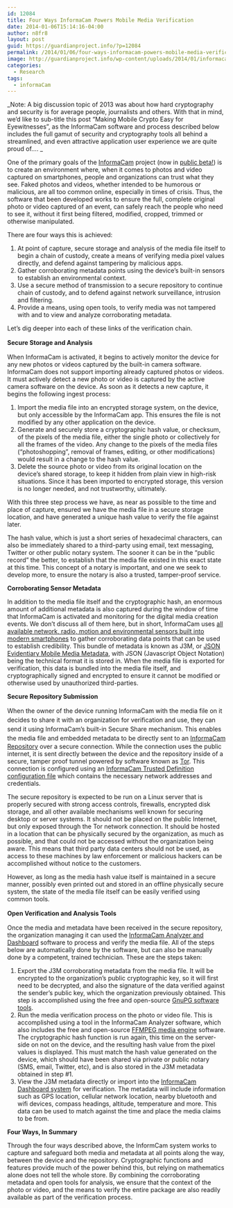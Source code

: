 ```yaml
---
id: 12084
title: Four Ways InformaCam Powers Mobile Media Verification
date: 2014-01-06T15:14:16-04:00
author: n8fr8
layout: post
guid: https://guardianproject.info/?p=12084
permalink: /2014/01/06/four-ways-informacam-powers-mobile-media-verification/
image: http://guardianproject.info/wp-content/uploads/2014/01/informacambanner1.jpg
categories:
  - Research
tags:
  - informaCam
---
```

_Note: A big discussion topic of 2013 was about how hard cryptography and security is for average people, journalists and others. With that in mind, we&#8217;d like to sub-title this post &#8220;Making Mobile Crypto Easy for Eyewitnesses&#8221;, as the InformaCam software and process described below includes the full gamut of security and cryptography tools all behind a streamlined, and even attractive application user experience we are quite proud of&#8230;. _

One of the primary goals of the [InformaCam](https://guardianproject.info/informa) project (now in [public beta!](https://guardianproject.info/informa)) is to create an environment where, when it comes to photos and video captured on smartphones, people and organizations can trust what they see. Faked photos and videos, whether intended to be humorous or malicious, are all too common online, especially in times of crisis. Thus, the software that been developed works to ensure the full, complete original photo or video captured of an event, can safely reach the people who need to see it, without it first being filtered, modified, cropped, trimmed or otherwise manipulated.

There are four ways this is achieved:

  1. At point of capture, secure storage and analysis of the media file itself to begin a chain of custody, create a means of verifying media pixel values directly, and defend against tampering by malicious apps.
  2. Gather corroborating metadata points using the device&#8217;s built-in sensors to establish an environmental context.
  3. Use a secure method of transmission to a secure repository to continue chain of custody, and to defend against network surveillance, intrusion and filtering.
  4. Provide a means, using open tools, to verify media was not tampered with and to view and analyze corroborating metadata.

Let&#8217;s dig deeper into each of these links of the verification chain.

<strong style="line-height: 1.5em;">Secure Storage and Analysis</strong>

When InformaCam is activated, it begins to actively monitor the device for any new photos or videos captured by the built-in camera software. InformaCam does not support importing already captured photos or videos. It must actively detect a new photo or video is captured by the active camera software on the device. As soon as it detects a new capture, it begins the following ingest process:

  1. Import the media file into an encrypted storage system, on the device, but only accessible by the InformaCam app. This ensures the file is not modified by any other application on the device.
  2. Generate and securely store a cryptographic hash value, or checksum, of the pixels of the media file, either the single photo or collectively for all the frames of the video. Any change to the pixels of the media files (&#8220;photoshopping&#8221;, removal of frames, editing, or other modifications) would result in a change to the hash value.
  3. Delete the source photo or video from its original location on the device&#8217;s shared storage, to keep it hidden from plain view in high-risk situations. Since it has been imported to encrypted storage, this version is no longer needed, and not trustworthy, ultimately.

With this three step process we have, as near as possible to the time and place of capture, ensured we have the media file in a secure storage location, and have generated a unique hash value to verify the file against later.

The hash value, which is just a short series of hexadecimal characters, can also be immediately shared to a third-party using email, text messaging, Twitter or other public notary system. The sooner it can be in the &#8220;public record&#8221; the better, to establish that the media file existed in this exact state at this time. This concept of a notary is important, and one we seek to develop more, to ensure the notary is also a trusted, tamper-proof service.

**Corroborating Sensor Metadata**

In addition to the media file itself and the cryptographic hash, an enormous amount of additional metadata is also captured during the window of time that InformaCam is activated and monitoring for the digital media creation events. We don&#8217;t discuss all of them here, but in short, InformaCam uses [all available network, radio, motion and environmental sensors built into modern smartphones](http://developer.android.com/guide/topics/sensors/sensors_overview.html) to gather corroborating data points that can be used to establish credibility. This bundle of metadata is known as J3M, or [JSON Evidentiary Mobile Media Metadata](https://dev.guardianproject.info/projects/informacam/wiki/JSON_Mobile_Media_Metadata_(J3M)), with JSON (Javascript Object Notation) being the technical format it is stored in. When the media file is exported for verification, this data is bundled into the media file itself, and cryptographically signed and encrypted to ensure it cannot be modified or otherwise used by unauthorized third-parties.

**Secure Repository Submission**

<span style="line-height: 1.5em;">When the owner of the device running InformaCam with the media file on it decides to share it with an organization for verification and use, they can send it using InformaCam&#8217;s built-in Secure Share mechanism. This enables the media file and embedded metadata to be d</span>irectly sent to an [InformaCam Repository](https://github.com/guardianproject/InformaRepo) over a secure connection. While the connection uses the public internet, it is sent directly between the device and the repository inside of a secure, tamper proof tunnel powered by software known as [Tor](https://torproject.org). This connection is configured using an [InformaCam Trusted Definition configuration file](https://dev.guardianproject.info/projects/informacam/wiki/InformaCam_Trusted_Destination_(ICTD)) which contains the necessary network addresses and credentials.

The secure repository is expected to be run on a Linux server that is properly secured with strong access controls, firewalls, encrypted disk storage, and all other available mechanisms well known for securing desktop or server systems. It should not be placed on the public Internet, but only exposed through the Tor network connection. It should be hosted in a location that can be physically secured by the organization, as much as possible, and that could not be accessed without the organization being aware. This means that third party data centers should not be used, as access to these machines by law enforcement or malicious hackers can be accomplished without notice to the customers.

However, as long as the media hash value itself is maintained in a secure manner, possibly even printed out and stored in an offline physically secure system, the state of the media file itself can be easily verified using common tools.

<strong style="line-height: 1.5em;">Open Verification and Analysis Tools</strong>

Once the media and metadata have been received in the secure repository, the organization managing it can used the [InformaCam Analyzer and Dashboard](https://guardianproject.info/informa) software to process and verify the media file. All of the steps below are automatically done by the software, but can also be manually done by a competent, trained technician. These are the steps taken:

  1. Export the J3M corroborating metadata from the media file. It will be encrypted to the organization&#8217;s public cryptographic key, so it will first need to be decrypted, and also the signature of the data verified against the sender&#8217;s public key, which the organization previously obtained. This step is accomplished using the free and open-source [GnuPG software tools](http://gnupg.org).
  2. Run the media verification process on the photo or video file. This is accomplished using a tool in the InformaCam Analyzer software, which also includes the free and open-source [FFMPEG media engine](http://www.ffmpeg.org/) software. The cryptographic hash function is run again, this time on the server-side on not on the device, and the resulting hash value from the pixel values is displayed. This must match the hash value generated on the device, which should have been shared via private or public notary (SMS, email, Twitter, etc), and is also stored in the J3M metadata obtained in step #1.
  3. View the J3M metadata directly or import into the [InformaCam Dashboard system](https://j3m.info/submission/1110ca88837d710d9c43d49f48afce0b/) for verification. The metadata will include information such as GPS location, cellular network location, nearby bluetooth and wifi devices, compass headings, altitude, temperature and more. This data can be used to match against the time and place the media claims to be from.

**Four Ways, In Summary**

Through the four ways described above, the InformCam system works to capture and safeguard both media and metadata at all points along the way, between the device and the repository. Cryptographic functions and features provide much of the power behind this, but relying on mathematics alone does not tell the whole store. By combining the corroborating metadata and open tools for analysis, we ensure that the context of the photo or video, and the means to verify the entire package are also readily available as part of the verification process.